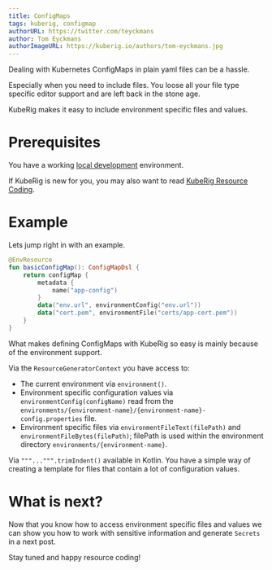 ```yaml
---
title: ConfigMaps
tags: kuberig, configmap
authorURL: https://twitter.com/teyckmans
author: Tom Eyckmans
authorImageURL: https://kuberig.io/authors/tom-eyckmans.jpg
---
```


Dealing with Kubernetes ConfigMaps in plain yaml files can be a hassle.

Especially when you need to include files. You loose all your file type specific editor support and are left back in the stone age.

KubeRig makes it easy to include environment specific files and values.

# Prerequisites

You have a working [local development](/blog/2019/05/25/kuberig-microk8s) environment.

If KubeRig is new for you, you may also want to read [KubeRig Resource Coding](/blog/2019/05/27/kuberig-coding-resources).

# Example

Lets jump right in with an example.

```kotlin
@EnvResource
fun basicConfigMap(): ConfigMapDsl {
    return configMap {
        metadata {
            name("app-config")
        }
        data("env.url", environmentConfig("env.url"))
        data("cert.pem", environmentFile("certs/app-cert.pem"))
    }
} 
```

What makes defining ConfigMaps with KubeRig so easy is mainly because of the environment support.

Via the `ResourceGeneratorContext` you have access to:

- The current environment via `environment()`.
- Environment specific configuration values via `environmentConfig(configName)` read from the `environments/{environment-name}/{environment-name}-config.properties` file.
- Environment specific files via `environmentFileText(filePath)` and `environmentFileBytes(filePath)`; filePath is used within the environment directory `environments/{environment-name}`.

Via `"""...""".trimIndent()` available in Kotlin. You have a simple way of creating a template for files that contain a lot of configuration values.

# What is next?

Now that you know how to access environment specific files and values we can show you how to work with sensitive information and generate `Secrets` in a next post.

Stay tuned and happy resource coding!
